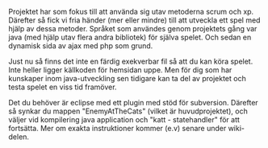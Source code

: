 Projektet har som fokus till att använda sig utav metoderna scrum och xp. Därefter så fick vi fria händer (mer eller mindre) till att utveckla ett spel med hjälp av dessa metoder. Språket som användes genom projektets gång var java (med hjälp utav flera andra bibliotek) för själva spelet. Och sedan en dynamisk sida av ajax med php som grund.

Just nu så finns det inte en färdig exekverbar fil så att du kan köra spelet. Inte heller ligger källkoden för hemsidan uppe. Men för dig som har kunskaper inom java-utveckling sen tidigare kan ta del av projektet och testa spelet en viss tid framöver.

Det du behöver är eclipse med ett plugin med stöd för subversion. Därefter så synkar du mappen "EnemyAtTheCats" (vilket är huvudprojektet), och väljer vid kompilering java application och "katt - statehandler" för att fortsätta.
Mer om exakta instruktioner kommer (e.v) senare under wiki-delen.